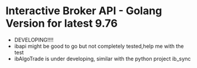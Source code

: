 # Interactive Broker API - Golang Version for latest 9.76
- DEVELOPING!!!!
- ibapi might be good to go but not completely tested,help me with the test
- ibAlgoTrade is under developing, similar with the python project ib_sync
